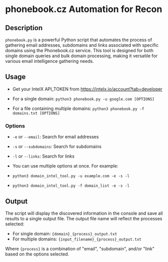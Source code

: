 # phonebook.cz Automation for Recon

## Description

`phonebook.py` is a powerful Python script that automates the process of gathering email addresses, subdomains and links associated with specific domains using the Phonebook.cz service. This tool is designed for both single domain queries and bulk domain processing, making it versatile for various email intelligence gathering needs.

## Usage

- Get your IntelX API_TOKEN from https://intelx.io/account?tab=developer

- For a single domain:
`python3 phonebook.py -u google.com [OPTIONS]`
- For a file containing multiple domains:
`python3 phonebook.py -f domains.txt [OPTIONS]`

### Options

- `-e` or `--email`: Search for email addresses
- `-s` or `--subdomains`: Search for subdomains
- `-l` or `--links`: Search for links

- You can use multiple options at once. For example:
- `python3 domain_intel_tool.py -u example.com -e -s -l`
- `python3 domain_intel_tool.py -f domain_list -e -s -l`

## Output

The script will display the discovered information in the console and save all results to a single output file. The output file name will reflect the processes selected:

- For single domain: `{domain}_{process}_output.txt`
- For multiple domains: `{input_filename}_{process}_output.txt`

Where `{process}` is a combination of "email", "subdomain", and/or "link" based on the options selected.

